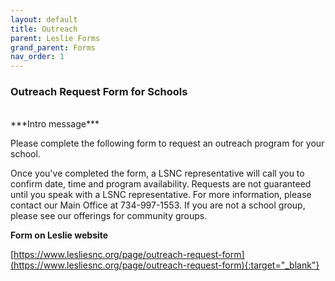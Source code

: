 ```yaml
---
layout: default
title: Outreach
parent: Leslie Forms
grand_parent: Forms
nav_order: 1
---
```


### Outreach Request Form for Schools

<br>
***Intro message***

Please complete the following form to request an outreach program for your school.

Once you've completed the form, a LSNC representative will call you to confirm date, time and program availability. Requests are not guaranteed until you speak with a LSNC representative.
For more information, please contact our Main Office at 734-997-1553.
If you are not a school group, please see our offerings for community groups. 

**Form on Leslie website**

[https://www.lesliesnc.org/page/outreach-request-form](https://www.lesliesnc.org/page/outreach-request-form){:target="_blank"}